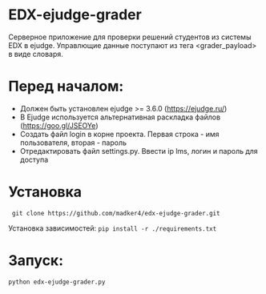 EDX-ejudge-grader
===============

Серверное приложение для проверки решений студентов из системы EDX в ejudge. Управлющие данные поступают из тега <grader_payload> в виде словаря.

Перед началом:
=========
- Должен быть установлен ejudge >= 3.6.0 (https://ejudge.ru/)
- В Ejudge используется альтернативная раскладка файлов (https://goo.gl/JSEOYe)
- Создать файл login в корне проекта. Первая строка - имя пользователя, вторая - пароль
- Отредактировать файл settings.py. Ввести ip lms, логин и пароль для доступа

Установка
===========
``` git clone https://github.com/madker4/edx-ejudge-grader.git```

Установка зависимостей:
```pip install -r ./requirements.txt ```

Запуск:
=========

``` 
python edx-ejudge-grader.py
```
